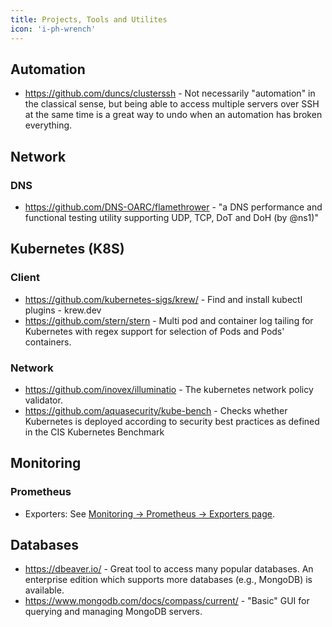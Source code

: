 ```yaml
---
title: Projects, Tools and Utilites
icon: 'i-ph-wrench'
---
```


## Automation

- <https://github.com/duncs/clusterssh> - Not necessarily "automation" in the classical sense, but being able to access multiple servers over SSH at the same time is a great way to undo when an automation has broken everything.

## Network

### DNS

- <https://github.com/DNS-OARC/flamethrower> - "a DNS performance and functional testing utility supporting UDP, TCP, DoT and DoH (by @ns1)"

## Kubernetes (K8S)

### Client

- <https://github.com/kubernetes-sigs/krew/> - Find and install kubectl plugins - krew\.dev
- <https://github.com/stern/stern> - Multi pod and container log tailing for Kubernetes with regex support for selection of Pods and Pods' containers.

### Network

- <https://github.com/inovex/illuminatio> - The kubernetes network policy validator.
- <https://github.com/aquasecurity/kube-bench> - Checks whether Kubernetes is deployed according to security best practices as defined in the CIS Kubernetes Benchmark

## Monitoring

### Prometheus

- Exporters: See [Monitoring -> Prometheus -> Exporters page](../monitoring/prometheus/exporters/others).

## Databases

- <https://dbeaver.io/> - Great tool to access many popular databases. An enterprise edition which supports more databases (e.g., MongoDB) is available.
- <https://www.mongodb.com/docs/compass/current/> - "Basic" GUI for querying and managing MongoDB servers.
